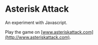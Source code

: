 # Asterisk Attack

An experiment with Javascript.

Play the game on [www.asteriskattack.com](http://www.asteriskattack.com).
